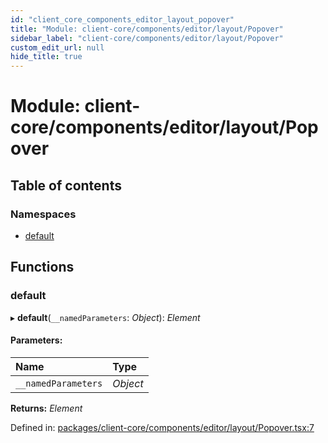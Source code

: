 ```yaml
---
id: "client_core_components_editor_layout_popover"
title: "Module: client-core/components/editor/layout/Popover"
sidebar_label: "client-core/components/editor/layout/Popover"
custom_edit_url: null
hide_title: true
---
```


# Module: client-core/components/editor/layout/Popover

## Table of contents

### Namespaces

- [default](client_core_components_editor_layout_popover.default.md)

## Functions

### default

▸ **default**(`__namedParameters`: *Object*): *Element*

#### Parameters:

Name | Type |
:------ | :------ |
`__namedParameters` | *Object* |

**Returns:** *Element*

Defined in: [packages/client-core/components/editor/layout/Popover.tsx:7](https://github.com/xr3ngine/xr3ngine/blob/5a0f83ed8/packages/client-core/components/editor/layout/Popover.tsx#L7)
